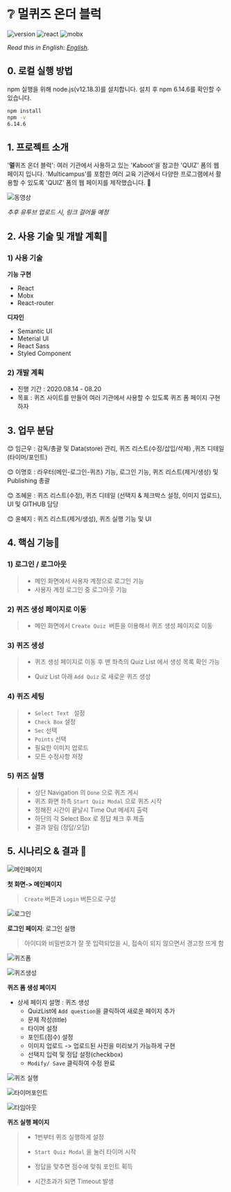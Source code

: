 # :grey_question: 멀퀴즈 온더 블럭
![version](<https://img.shields.io/badge/version-0.1.0-yellow>)   ![react](<https://img.shields.io/badge/react-16.13.1-red>)   ![mobx](<https://img.shields.io/badge/mobx-5.15.5-blueviolet>)

*Read this in English: [English](README_EN.md).*

## 0. 로컬 실행 방법

npm 실행을 위해  node.js(v12.18.3)를 설치합니다.
설치 후 npm 6.14.6를 확인할 수 있습니다.

```bash
npm install
npm -v
6.14.6
```



## 1. 프로젝트 소개

'**멀**퀴즈 온더 블럭': 여러 기관에서 사용하고 있는 'Kaboot'을 참고한  'QUIZ' 폼의 웹 페이지 입니다.
'Multicampus'를 포함한 여러 교육 기관에서 다양한 프로그램에서 활용할 수 있도록 'QUIZ' 폼의 웹 페이지를 제작했습니다.​ :speech_balloon:

![동영상](https://user-images.githubusercontent.com/44856614/91561694-fdb2fd00-e976-11ea-8599-95f602749112.PNG)

*추후 유투브 업로드 시, 링크 걸어둘 예정*



## 2. 사용 기술 및 개발 계획📌

### 1) 사용 기술

**기능 구현**

- React
- Mobx
- React-router

**디자인**

- Semantic UI
- Meterial UI
- React Sass
- Styled Component



### 2) 개발 계획

- 진행 기간 : 2020.08.14 - 08.20
- 목표 : 퀴즈 사이트를 만들어 여러 기관에서 사용할 수 있도록 퀴즈 폼 페이지 구현하자



## 3. 업무 분담

😊 임근우 : 감독/총괄 및 Data(store) 관리, 퀴즈 리스트(수정/삽입/삭제) ,퀴즈 디테일(타이머/포인트)

😊 이명호 : 라우터(메인-로그인-퀴즈) 기능, 로그인 기능, 퀴즈 리스트(제거/생성) 및 Publishing 총괄

😊 조혜윤 : 퀴즈 리스트(수정), 퀴즈 디테일 (선택지 & 체크박스 설정, 이미지 업로드), UI 및 GITHUB 담당

😊 윤혜지 : 퀴즈 리스트(제거/생성), 퀴즈 실행 기능 및 UI



## 4. 핵심 기능🔑

 ### 1) 로그인 / 로그아웃

> - 메인 화면에서 사용자 계정으로 로그인 기능
> - 사용자 계정 로그인 중 로그아웃 기능



### 2) 퀴즈 생성 페이지로 이동

> - 메인 화면에서 `Create Quiz `버튼을 이용해서 퀴즈 생성 페이지로 이동



### 3) 퀴즈 생성 

> - 퀴즈 생성 페이지로 이동 후 맨 좌측의 Quiz List 에서 생성 목록 확인 가능
>
> - Quiz List 아래  `Add Quiz` 로 새로운 퀴즈 생성



### 4) 퀴즈 세팅

> - `Select Text ` 설정
> - `Check Box` 설정
> - `Sec` 선택
> - `Points` 선택
> - 필요한 이미지 업로드
> - 모든 수정사항 저장



### 5) 퀴즈 실행

> - 상단 Navigation 의 `Done` 으로 퀴즈 게시
> - 퀴즈 화면 좌측 `Start Quiz Modal` 으로 퀴즈 시작
> - 정해진 시간이 끝날시 Time Out 메세지 출력
> - 하단의 각 Select Box 로 정답 체크 후 제출
> - 결과 알림 (정답/오담)



## 5. 시나리오 & 결과 📢

![메인페이지](https://user-images.githubusercontent.com/44856614/91561225-2f779400-e976-11ea-85d3-4973e91d8087.PNG)

**첫 화면-> 메인페이지**

> `Create` 버튼과 `Login` 버튼으로 구성



![로그인](https://user-images.githubusercontent.com/44856614/91561261-41593700-e976-11ea-8270-922cd687713d.PNG)

**로그인 페이지**: 로그인 실행

> 아이디와 비밀번호가 잘 못 입력되었을 시, 접속이 되지 않으면서 경고창 뜨게 함



![퀴즈폼](https://user-images.githubusercontent.com/44856614/91561283-4b7b3580-e976-11ea-95c4-db7774cbb1b6.PNG)

![퀴즈생성](https://user-images.githubusercontent.com/44856614/91561280-4a4a0880-e976-11ea-83d9-d84267413013.PNG)

**퀴즈 폼 생성 페이지**

- 상세 페이지 설명 : 퀴즈 생성
  - QuizList에 `Add question`을 클릭하여 새로운 페이지 추가
  - 문제 작성(title)
  - 타이머 설정
  - 포인트(점수) 설정
  - 이미지 업로드 -> 업로드된 사진을 미리보기 가능하게 구현
  - 선택지 입력 및 정답 설정(checkbox)
  - `Modify/ Save` 클릭하여 수정 완료





![퀴즈 실행](https://user-images.githubusercontent.com/44856614/91561271-461deb00-e976-11ea-9b81-9252f1ffd5a3.PNG)

![타이머포인트](https://user-images.githubusercontent.com/44856614/91561284-4c13cc00-e976-11ea-9df1-1175f28c7dbc.PNG)

![타임아웃](https://user-images.githubusercontent.com/44856614/91561291-4e762600-e976-11ea-80a2-5a25324e3f44.PNG)

**퀴즈 실행 페이지**

> - 1번부터 퀴즈 실행하게 설정
>
> - `Start Quiz Modal` 을 눌러 타이머 시작
> - 정답을 맞추면 점수에 맞춰 포인트 획득
> - 시간초과가 되면 Timeout 발생
